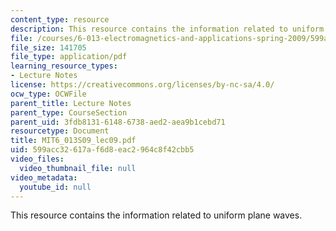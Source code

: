 ```yaml
---
content_type: resource
description: This resource contains the information related to uniform plane waves.
file: /courses/6-013-electromagnetics-and-applications-spring-2009/599acc32617af6d8eac2964c8f42cbb5_MIT6_013S09_lec09.pdf
file_size: 141705
file_type: application/pdf
learning_resource_types:
- Lecture Notes
license: https://creativecommons.org/licenses/by-nc-sa/4.0/
ocw_type: OCWFile
parent_title: Lecture Notes
parent_type: CourseSection
parent_uid: 3fdb8131-6148-6738-aed2-aea9b1cebd71
resourcetype: Document
title: MIT6_013S09_lec09.pdf
uid: 599acc32-617a-f6d8-eac2-964c8f42cbb5
video_files:
  video_thumbnail_file: null
video_metadata:
  youtube_id: null
---
```

This resource contains the information related to uniform plane waves.